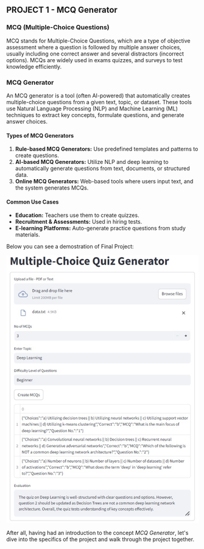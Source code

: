 ## PROJECT 1 - MCQ Generator

### MCQ (Multiple-Choice Questions)
MCQ stands for Multiple-Choice Questions, which are a type of objective assessment where a question is followed by multiple answer choices, usually including one correct answer and several distractors (incorrect options). MCQs are widely used in exams quizzes, and surveys to test knowledge efficiently.

### MCQ Generator
An MCQ generator is a tool (often AI-powered) that automatically creates multiple-choice questions from a given text, topic, or dataset. These tools use Natural Language Processing (NLP) and Machine Learning (ML) techniques to extract key concepts, formulate questions, and generate answer choices.

#### Types of MCQ Generators
1. **Rule-based MCQ Generators:** Use predefined templates and patterns to create questions.
2. **AI-based MCQ Generators:** Utilize NLP and deep learning to automatically generate questions from text, documents, or structured data.
3. **Online MCQ Generators:** Web-based tools where users input text, and the system generates MCQs.

#### Common Use Cases
- **Education:** Teachers use them to create quizzes.
- **Recruitment & Assessments:** Used in hiring tests.
- **E-learning Platforms:** Auto-generate practice questions from study materials.

Below you can see a demostration of Final Project:

![Blank Form](images/mcq-quiz-complete.jpg)

After all, having had an introduction to the concept *MCQ Generator*, let's dive into the specifics of the project and walk through the project together. 